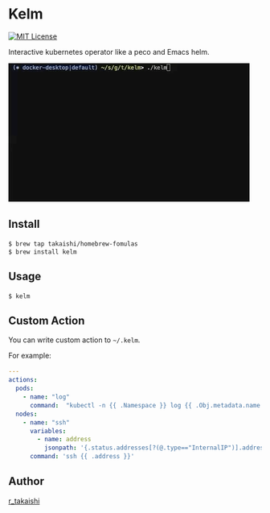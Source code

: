 # Kelm

[![MIT License](http://img.shields.io/badge/license-MIT-blue.svg?style=flat-square)][license]

[license]: https://github.com/takaishi/kelm/blob/master/LICENSE

Interactive kubernetes operator like a peco and Emacs helm.

![](./docs/images/example.gif)

## Install

```
$ brew tap takaishi/homebrew-fomulas
$ brew install kelm
```

## Usage

```
$ kelm
```

##  Custom Action

You can write custom action to `~/.kelm`.

For example:

```yaml
---
actions:
  pods:
    - name: "log"
      command:  "kubectl -n {{ .Namespace }} log {{ .Obj.metadata.name }}"
  nodes:
    - name: "ssh"
      variables:
        - name: address
          jsonpath: '{.status.addresses[?(@.type=="InternalIP")].address}'
      command: 'ssh {{ .address }}'

```

## Author

[r_takaishi](https://github.com/takaishi)